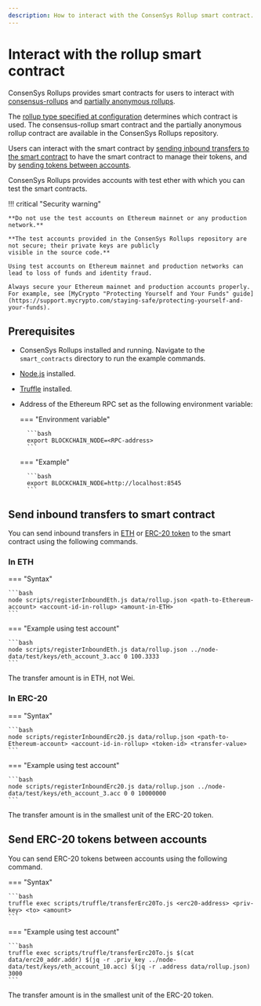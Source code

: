 ```yaml
---
description: How to interact with the ConsenSys Rollup smart contract.
---
```


# Interact with the rollup smart contract

ConsenSys Rollups provides smart contracts for users to interact with [consensus-rollups](../Concepts/Rollups/Consensus.md)
and [partially anonymous rollups](../Concepts/Rollups/Partially-Anonymous-Rollups.md).

The [rollup type specified at configuration](../Reference/Configuration-File.md#rollup_type) determines which contract is used.
The consensus-rollup smart contract and the partially anonymous rollup contract are available in the ConsenSys Rollups repository.

Users can interact with the smart contract by [sending inbound transfers to the smart contract](#send-inbound-transfers-to-smart-contract) to have the smart
contract to manage their tokens, and by [sending tokens between accounts](#send-erc-20-tokens-between-accounts).

ConsenSys Rollups provides accounts with test ether with which you can test the smart contracts.

!!! critical "Security warning"

    **Do not use the test accounts on Ethereum mainnet or any production network.**

    **The test accounts provided in the ConsenSys Rollups repository are not secure; their private keys are publicly
    visible in the source code.**

    Using test accounts on Ethereum mainnet and production networks can lead to loss of funds and identity fraud.

    Always secure your Ethereum mainnet and production accounts properly.
    For example, see [MyCrypto "Protecting Yourself and Your Funds" guide](https://support.mycrypto.com/staying-safe/protecting-yourself-and-your-funds).

## Prerequisites

- ConsenSys Rollups installed and running.
  Navigate to the `smart_contracts` directory to run the example commands.
- [Node.js](https://nodejs.org/en/) installed.
- [Truffle](https://www.trufflesuite.com/truffle) installed.
- Address of the Ethereum RPC set as the following environment variable:

    === "Environment variable"

        ```bash
        export BLOCKCHAIN_NODE=<RPC-address>
        ```

    === "Example"

        ```bash
        export BLOCKCHAIN_NODE=http://localhost:8545
        ```

## Send inbound transfers to smart contract

You can send inbound transfers in [ETH](#in-eth) or [ERC-20 token](#in-erc-20) to the smart contract using the following commands.

### In ETH

=== "Syntax"

    ```bash
    node scripts/registerInboundEth.js data/rollup.json <path-to-Ethereum-account> <account-id-in-rollup> <amount-in-ETH>
    ```

=== "Example using test account"

    ```bash
    node scripts/registerInboundEth.js data/rollup.json ../node-data/test/keys/eth_account_3.acc 0 100.3333
    ```

The transfer amount is in ETH, not Wei.

### In ERC-20

=== "Syntax"

    ```bash
    node scripts/registerInboundErc20.js data/rollup.json <path-to-Ethereum-account> <account-id-in-rollup> <token-id> <transfer-value>
    ```

=== "Example using test account"

    ```bash
    node scripts/registerInboundErc20.js data/rollup.json ../node-data/test/keys/eth_account_3.acc 0 0 10000000
    ```

The transfer amount is in the smallest unit of the ERC-20 token.

## Send ERC-20 tokens between accounts

You can send ERC-20 tokens between accounts using the following command.

=== "Syntax"

    ```bash
    truffle exec scripts/truffle/transferErc20To.js <erc20-address> <priv-key> <to> <amount>
    ```

=== "Example using test account"

    ```bash
    truffle exec scripts/truffle/transferErc20To.js $(cat data/erc20_addr.addr) $(jq -r .priv_key ../node-data/test/keys/eth_account_10.acc) $(jq -r .address data/rollup.json) 3000
    ```

The transfer amount is in the smallest unit of the ERC-20 token.
